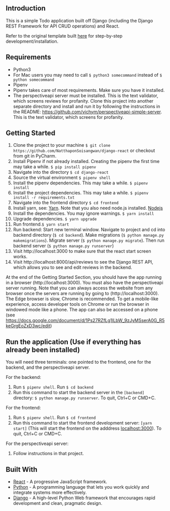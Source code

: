 ## Introduction

This is a simple Todo application built off Django (including the Django REST Framework for API CRUD operations) and React.

Refer to the original template built [here](https://scotch.io/tutorials/build-a-to-do-application-using-django-and-react) for step-by-step development/installation.

## Requirements
* Python3
* For Mac users you may need to call ```$ python3 somecommand``` instead of ```$ python somecommand```
* Pipenv
* Pipenv takes care of most requirements. Make sure you have it installed.
* The perspectiveapi server must be installed. This is the text validator, which screens reviews for profanity. Clone this project into another separate directory and install and run it by following the instructions in the README: https://github.com/vichym/perspectiveapi-simple-server. This is the text validator, which screens for profanity.

## Getting Started
1. Clone the project to your machine ```$ git clone https://github.com/NatthaponSoisangwan/django-react``` or checkout from git in PyCharm.
2. Install Pipenv if not already installed. Creating the pipenv the first time may take a while. ```$ pip install pipenv```
3. Navigate into the directory ```$ cd django-react```
4. Source the virtual environment ```$ pipenv shell```
5. Install the pipenv dependencies. This may take a while. ```$ pipenv install```
5. Install the project dependencies. This may take a while. ```$ pipenv install -r requirements.txt```
6. Navigate into the frontend directory ```$ cd frontend```
8. Install yarn, see: [Yarn](https://yarnpkg.com/lang/en/docs/install/). Note that you also need node.js installed. [Nodejs](https://nodejs.org/en/)
7. Install the dependencies. You may ignore warnings. ```$ yarn install```
8. Upgrade dependencies. ```$ yarn upgrade```
8. Run frontend.```$ yarn start```
9. Run backend: Start new terminal window. Navigate to project and cd into backend directory (```$ cd backend```). Make migrations  (```$ python manage.py makemigrations```). Migrate server (```$ python manage.py migrate```). Then run backend server (```$ python manage.py runserver```)
10. Visit http://localhost:3000 to make sure that the react start screen works.
11. Visit http://localhost:8000/api/reviews to see the Django REST API, which allows you to see and edit reviews in the backend.

At the end of the Getting Started Section, you should have the app running in a browser (http://localhost:3000). You must also have the perspectiveapi server running. Note that you can always access the website from any browser once the servers are running by going to (http://localhost:3000). The Edge browser is slow, Chrome is recommended. To get a mobile-like experience, access developer tools on Chrome or run the browser in windowed mode like a phone. The app can also be accessed on a phone (see https://docs.google.com/document/d/1Ps27RZfLg1lLbW_9zJyMSserA0G_R5keGrgEoZxD3wc/edit)

## Run the application (Use if everything has already been installed)
You will need three terminals: one pointed to the frontend, one for the backend, and the perspectiveapi server.

For the backend:
1. Run ```$ pipenv shell```. Run ```$ cd backend```
2. Run this command to start the backend server in the ```[backend]``` directory: ```$ python manage.py runserver```. To quit, Ctrl+C or CMD+C.

For the frontend:
1. Run ```$ pipenv shell```. Run ```$ cd frontend```
2. Run this command to start the frontend development server: ```[yarn start]``` (This will start the frontend on the adddress [localhost:3000](http://localhost:3000)). To quit, Ctrl+C or CMD+C.

For the perspectiveapi server:
1. Follow instructions in that project.

## Built With

* [React](https://reactjs.org) - A progressive JavaScript framework.
* [Python](https://www.python.org/) - A programming language that lets you work quickly and integrate systems more effectively.
* [Django](http://djangoproject.org/) - A high-level Python Web framework that encourages rapid development and clean, pragmatic design.
